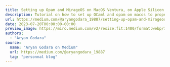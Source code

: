 ```yaml
---
title: Setting up Opam and MirageOS on MacOS Ventura, on Apple Silicon
description: Tutorial on how to set up OCaml and opam on macos to properly install opam dependencies and create projects.
url: https://medium.com/@aryangodara_19887/setting-up-opam-and-mirageos-on-macos-ventura-on-apple-silicon-57819069991a
date: 2023-07-20T00:00:00-00:00
preview_image: https://miro.medium.com/v2/resize:fit:1400/format:webp/1*ernuaIgQ82y8xA4qFJCwVA.png
authors:
  - "Aryan Godara"
source:
  name: "Aryan Godara on Medium"
  url: https://medium.com/@aryangodara_19887
  tag: "personnal blog"
---
```

